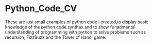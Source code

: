 # Python_Code_CV
These are just small examples of python code i created,to display basic knowledge of the python code synthax and to show funadmental understanding of  programming with python to solve problems such as recursion, FizzBuzz and the Tower of Hanoi game. 
